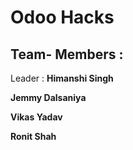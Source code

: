 # Odoo Hacks

## Team- Members : 

Leader : **Himanshi Singh**

**Jemmy Dalsaniya**

**Vikas Yadav**

**Ronit Shah**
